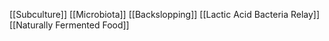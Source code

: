 [[Subculture]]
[[Microbiota]]
[[Backslopping]]
[[Lactic Acid Bacteria Relay]]
[[Naturally Fermented Food]]
